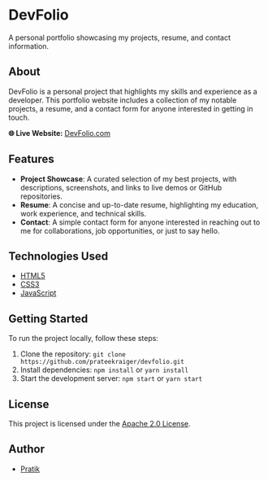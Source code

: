 **DevFolio**
================

A personal portfolio showcasing my projects, resume, and contact information.

**About**
--------

DevFolio is a personal project that highlights my skills and experience as a developer. This portfolio website includes a collection of my notable projects, a resume, and a contact form for anyone interested in getting in touch.

**🌐 Live Website:** [DevFolio.com](https://prateekraiger.github.io/devfolio/)

**Features**
------------

* **Project Showcase**: A curated selection of my best projects, with descriptions, screenshots, and links to live demos or GitHub repositories.
* **Resume**: A concise and up-to-date resume, highlighting my education, work experience, and technical skills.
* **Contact**: A simple contact form for anyone interested in reaching out to me for collaborations, job opportunities, or just to say hello.

**Technologies Used**
-------------------
  * [HTML5](https://developer.mozilla.org/en-US/docs/Web/HTML)
  *  [CSS3](https://developer.mozilla.org/en-US/docs/Web/CSS)
  *  [JavaScript](https://developer.mozilla.org/en-US/docs/Web/JavaScript)


**Getting Started**
---------------

To run the project locally, follow these steps:

1. Clone the repository: `git clone https://github.com/prateekraiger/devfolio.git`
2. Install dependencies: `npm install` or `yarn install`
3. Start the development server: `npm start` or `yarn start`


**License**
-------

This project is licensed under the [Apache 2.0 License](https://www.apache.org/licenses/LICENSE-2.0.txt).

**Author**
------

* [Pratik](https://github.com/prateekraiger)

